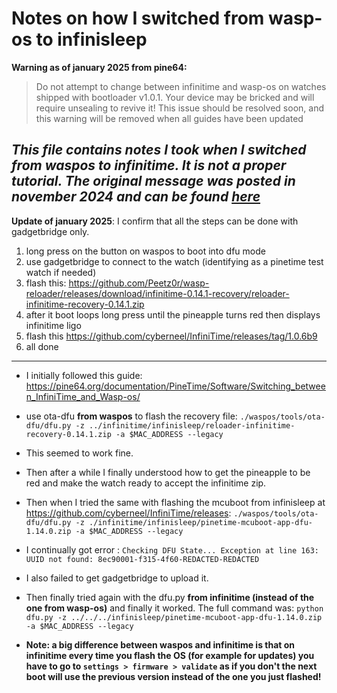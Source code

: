 # Notes on how I switched from wasp-os to infinisleep

**Warning as of january 2025 from pine64:**
> Do not attempt to change between infinitime and wasp-os on watches shipped with bootloader v1.0.1. Your device may be bricked and will require unsealing to revive it!
> This issue should be resolved soon, and this warning will be removed when all guides have been updated

*This file contains notes I took when I switched from waspos to infinitime. It is not a proper tutorial. The original message was posted in november 2024 and can be found [here](https://github.com/thiswillbeyourgithub/SleepTk_pinetime_sleep_tracker/issues/13#issuecomment-2486362429)*
---

**Update of january 2025**: I confirm that all the steps can be done with gadgetbridge only.
1. long press on the button on waspos to boot into dfu mode
2. use gadgetbridge to connect to the watch (identifying as a pinetime test watch if needed)
3. flash this: https://github.com/Peetz0r/wasp-reloader/releases/download/infinitime-0.14.1-recovery/reloader-infinitime-recovery-0.14.1.zip
4. after it boot loops long press until the pineapple turns red then displays infinitime ligo
5. flash this https://github.com/cyberneel/InfiniTime/releases/tag/1.0.6b9
6. all done

---


- I initially followed this guide: https://pine64.org/documentation/PineTime/Software/Switching_between_InfiniTime_and_Wasp-os/

- use ota-dfu **from waspos** to flash the recovery file:
`./waspos/tools/ota-dfu/dfu.py -z ../infinitime/infinisleep/reloader-infinitime-recovery-0.14.1.zip -a $MAC_ADDRESS --legacy`

- This seemed to work fine.

- Then after a while I finally understood how to get the pineapple to be red and make the watch ready to accept the infinitime zip.

- Then when I tried the same with flashing the mcuboot from infinisleep at https://github.com/cyberneel/InfiniTime/releases:
`./waspos/tools/ota-dfu/dfu.py -z ./infinitime/infinisleep/pinetime-mcuboot-app-dfu-1.14.0.zip -a $MAC_ADDRESS --legacy`

- I continually got error : `Checking DFU State...
Exception at line 163: UUID not found: 8ec90001-f315-4f60-REDACTED-REDACTED`

- I also failed to get gadgetbridge to upload it.

- Then finally tried again with the dfu.py **from infinitime (instead of the one from wasp-os)** and finally it worked. The full command was: `python dfu.py -z ../../../infinisleep/pinetime-mcuboot-app-dfu-1.14.0.zip -a $MAC_ADDRESS --legacy`

- **Note: a big difference between waspos and infinitime is that on infinitime every time you flash the OS (for example for updates) you have to go to `settings > firmware > validate` as if you don't the next boot will use the previous version instead of the one you just flashed!**
